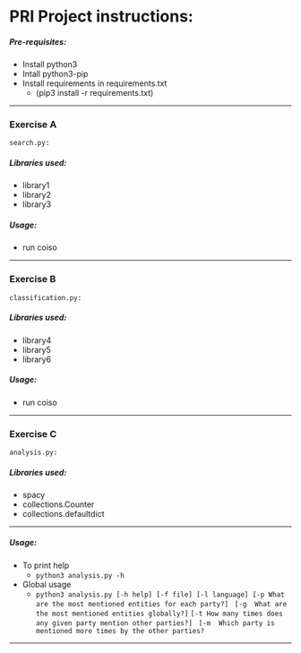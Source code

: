 # PRI Project instructions:

##### Pre-requisites:

 - Install python3
 - Intall python3-pip
 - Install requirements in requirements.txt
    - (pip3 install -r requirements.txt)
 
 ---

### Exercise A

````search.py:````


##### Libraries used:

 - library1
 - library2
 - library3
 
 ##### Usage:
 
  - run coiso
 
 ---
 
### Exercise B
````classification.py:````


##### Libraries used:

 - library4
 - library5
 - library6
 
 ##### Usage:
 
  - run coiso
  
 ---
 
### Exercise C
````analysis.py:````
 
##### Libraries used:

 - spacy
 - collections.Counter
 - collections.defaultdict
 
 ---
 
 ##### Usage:
 
 - To print help
    - ````python3 analysis.py -h````
 - Global usage
    - ```python3 analysis.py [-h help] [-f file] [-l language] [-p What are the most mentioned entities for each party?]```
  ``` [-g  What are the most mentioned entities globally?]``` 
  ```[-t How many times does any given party mention other parties?] ```
  ```[-m  Which party is mentioned more times by the other parties?```

---
